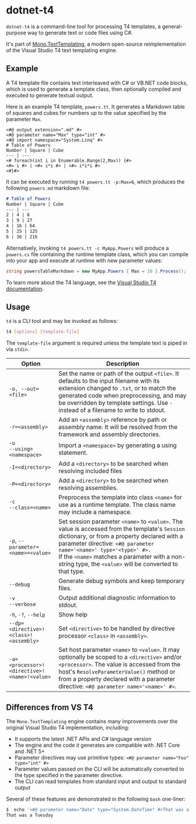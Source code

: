 # dotnet-t4

`dotnet-t4` is a command-line tool for processing T4 templates, a general-purpose way to generate text or code files using C#.

It's part of [Mono.TextTemplating](https://github.com/mono/t4), a modern open-source reimplementation of the Visual Studio T4 text templating engine.

## Example

A T4 template file contains text interleaved with C# or VB.NET code blocks, which is used to generate a template class, then optionally compiled and executed to generate textual output.

Here is an example T4 template, `powers.tt`. It generates a Markdown table of squares and cubes for numbers up to the value specified by the parameter `Max`.

```t4
<#@ output extension=".md" #>
<#@ parameter name="Max" type="int" #>
<#@ import namespace="System.Linq" #>
# Table of Powers
Number | Square | Cube
--- | ---
<# foreach(int i in Enumerable.Range(2,Max)) {#>
<#= i #> | <#= i*i #> | <#= i*i*i #>
<#}#>
```

It can be executed by running `t4 powers.tt -p:Max=6`, which produces the following `powers.md` markdown file:

```md
# Table of Powers
Number | Square | Cube
--- | ---
2 | 4 | 8
3 | 9 | 27
4 | 16 | 64
5 | 25 | 125
6 | 36 | 216
```

Alternatively, invoking `t4 powers.tt -c MyApp.Powers` will produce a `powers.cs` file containing the runtime template class, which you can compile into your app and execute at runtime with new parameter values:

```csharp
string powersTableMarkdown = new MyApp.Powers { Max = 10 }.Process();
```

To learn more about the T4 language, see the [Visual Studio T4 documentation](https://learn.microsoft.com/en-us/visualstudio/modeling/writing-a-t4-text-template?view=vs-2022).

## Usage

`t4` is a CLI tool and may be invoked as follows:

```bash
t4 [options] [template-file]
```

The `template-file` argument is required unless the template text is piped in via `stdin`.

Option | Description
---|---
`-o, --out=<file>` | Set the name or path of the output `<file>`. It defaults to the input filename with its extension changed to `.txt`, or to match the generated code when preprocessing, and may be overridden by template settings. Use `-` instead of a filename to write to stdout.
`-r=<assembly>` | Add an `<assembly>` reference by path or assembly name. It will be resolved from the framework and assembly directories.
`-u`<br/> `--using=<namespace>` | Import a `<namespace>` by generating a using statement.
`-I=<directory>` | Add a `<directory>` to be searched when resolving included files
`-P=<directory>` | Add a `<directory>` to be searched when resolving assemblies.
`-c`<br/>`--class=<name>` | Preprocess the template into class `<name>` for use as a runtime template. The class name may include a namespace.
`-p`, `--parameter=<name>=<value>` |  Set session parameter `<name>` to `<value>`. The value is accessed from the template's `Session` dictionary, or from a property declared with a parameter directive: `<#@ parameter name='<name>' type='<type>' #>.` <br/> If the `<name>` matches a parameter with a non-string type, the `<value>` will be converted to that type.
`--debug` | Generate debug symbols and keep temporary files.
`-v` <br/> `--verbose` | Output additional diagnostic information to stdout.
`-h`, `-?`, `--help`  | Show help
`--dp=<directive>!<class>!<assembly>` | Set `<directive>` to be handled by directive processor `<class>` in `<assembly>`.
`-a=<processor>!<directive>!<name>!<value>` | Set host parameter `<name>` to `<value>`. It may optionally be scoped to a `<directive>` and/or `<processor>`. The value is accessed from the host's `ResolveParameterValue()` method or from a property declared with a parameter directive: `<#@ parameter name='<name>' #>`.

## Differences from VS T4

The `Mono.TextTemplating` engine contains many improvements over the original Visual Studio T4 implementation, including:

* It supports the latest .NET APIs and C# language version
* The engine and the code it generates are compatible with .NET Core and .NET 5+
* Parameter directives may use primitive types: `<#@ parameter name="Foo" type="int" #>`
* Parameter values passed on the CLI will be automatically converted to the type specified in the parameter directive.
* The CLI can read templates from standard input and output to standard output

Several of these features are demonstrated in the following `bash` one-liner:

```bash
$  echo '<#@ parameter name="Date" type="System.DateTime" #>That was a <#=$"{Date:dddd}"#>' | t4 -o - -p:Date="2016/3/8"
That was a Tuesday
```
